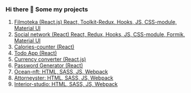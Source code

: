 ### Hi there 👋 Some my projects
1. [Filmoteka (React.js) React, Toolkit-Redux, Hooks, JS, CSS-module, Material UI](https://main--chipper-hamster-23aa41.netlify.app/ "Filmoteka (React.js) React, Redux, Hooks, JS, CSS-module, Formik, Material UI")
2. [Social network (React)  React, Redux, Hooks, JS, CSS-module, Formik, Material UI](https://github.com/Shvarts91/react-project "Social network (React)  React, Redux, Hooks, JS, CSS-module, Formik, Material UI")
3. [Calories-counter (React) ](https://inquisitive-smakager-a8cafa.netlify.app/ "Calories-counter")
4. [Todo App (React) ](https://majestic-empanada-50fcdf.netlify.app "Todo App (React) ")
5. [Currency converter (React.js)](https://incomparable-dasik-29ed5d.netlify.app/ "Currency converter (React.js)")
6. [Password Generator (React)](https://storied-smakager-da2311.netlify.app/ "Password Generator (React)")
7. [Ocean-nft:  HTML, SASS,  JS, Webpack](https://shvarts91.github.io/finished-projects/ocean-nft/home.html "Ocean-nft:  HTML, SASS,  JS, Webpack")
8. [Attorneyster:  HTML, SASS, JS, Webpack](https://shvarts91.github.io/finished-projects/Attorneyster/home.html "Attorneyster:  HTML, SASS, JS, Webpack")
9. [Interior-studio: HTML, SASS, JS, Webpack](https://shvarts91.github.io/finished-projects/interior-studio/home.html "Interior-studio: HTML, SASS, JS, Webpack")
